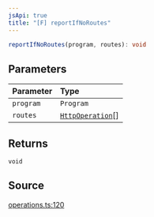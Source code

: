 ```yaml
---
jsApi: true
title: "[F] reportIfNoRoutes"
---
```


```ts
reportIfNoRoutes(program, routes): void
```

## Parameters

| Parameter | Type                                            |
| :-------- | :---------------------------------------------- |
| `program` | `Program`                                       |
| `routes`  | [`HttpOperation`](Interface.HttpOperation.md)[] |

## Returns

`void`

## Source

[operations.ts:120](https://github.com/markcowl/cadl/blob/1a6d2b70/packages/http/src/operations.ts#L120)
